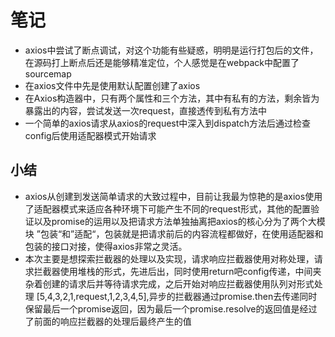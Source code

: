 # 笔记
- axios中尝试了断点调试，对这个功能有些疑惑，明明是运行打包后的文件，在源码打上断点后还是能够精准定位，个人感觉是在webpack中配置了sourcemap
- 在axios文件中先是使用默认配置创建了axios
- 在Axios构造器中，只有两个属性和三个方法，其中有私有的方法，剩余皆为暴露出的内容，尝试发送一次request，直接透传到私有方法中
- 一个简单的axios请求从axios的request中深入到dispatch方法后通过检查config后使用适配器模式开始请求

## 小结
- axios从创建到发送简单请求的大致过程中，目前让我最为惊艳的是axios使用了适配器模式来适应各种环境下可能产生不同的request形式，其他的配置验证以及promise的运用以及把请求方法单独抽离把axios的核心分为了两个大模块 ”包装“和”适配“，包装就是把请求前后的内容流程都做好，在使用适配器和包装的接口对接，使得axios非常之灵活。
- 本次主要是想探索拦截器的处理以及实现，请求响应拦截器使用对称处理，请求拦截器使用堆栈的形式，先进后出，同时使用return吧config传递，中间夹杂着创建的请求后并等待请求完成，之后开始对响应拦截器使用队列对形式处理 [5,4,3,2,1,request,1,2,3,4,5],异步的拦截器通过promise.then去传递同时保留最后一个promise返回，因为最后一个promise.resolve的返回值是经过了前面的响应拦截器的处理后最终产生的值